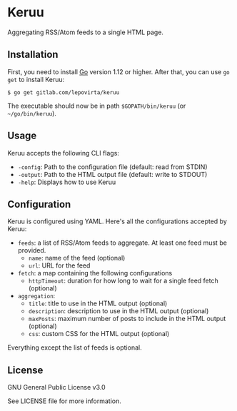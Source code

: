 # Keruu

Aggregating RSS/Atom feeds to a single HTML page.

## Installation

First, you need to install [Go](https://golang.org/dl/) version 1.12 or higher.
After that, you can use `go get` to install Keruu:

    $ go get gitlab.com/lepovirta/keruu

The executable should now be in path `$GOPATH/bin/keruu` (or `~/go/bin/keruu`).

## Usage

Keruu accepts the following CLI flags:

* `-config`: Path to the configuration file (default: read from STDIN)
* `-output`: Path to the HTML output file (default: write to STDOUT)
* `-help`: Displays how to use Keruu

## Configuration

Keruu is configured using YAML. Here's all the configurations accepted by Keruu:

* `feeds`: a list of RSS/Atom feeds to aggregate. At least one feed must be provided.
  * `name`: name of the feed (optional)
  * `url`: URL for the feed
* `fetch`: a map containing the following configurations
  * `httpTimeout`: duration for how long to wait for a single feed fetch (optional)
* `aggregation`:
  * `title`: title to use in the HTML output (optional)
  * `description`: description to use in the HTML output (optional)
  * `maxPosts`: maximum number of posts to include in the HTML output (optional)
  * `css`: custom CSS for the HTML output (optional)

Everything except the list of feeds is optional.

## License

GNU General Public License v3.0

See LICENSE file for more information.
